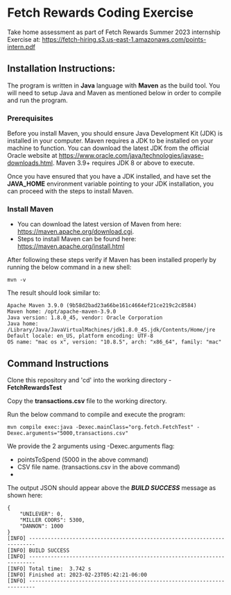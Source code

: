 # Fetch Rewards Coding Exercise
Take home assessment as part of Fetch Rewards Summer 2023 internship
Exercise at: https://fetch-hiring.s3.us-east-1.amazonaws.com/points-intern.pdf

## Installation Instructions:
The program is written in **Java** language with **Maven** as the build tool. You will need to setup Java and Maven as mentioned below in order to compile and run the program. 
### Prerequisites
Before you install Maven, you should ensure Java Development Kit (JDK) is installed in your computer. Maven requires a JDK to be installed on your machine to function. You can download the latest JDK from the official Oracle website at https://www.oracle.com/java/technologies/javase-downloads.html. Maven 3.9+ requires JDK 8 or above to execute.

Once you have ensured that you have a JDK installed, and have set the **JAVA_HOME** environment variable pointing to your JDK installation, you can proceed with the steps to install Maven.

### Install Maven
- You can download the latest version of Maven from here: https://maven.apache.org/download.cgi.
- Steps to install Maven can be found here: https://maven.apache.org/install.html

After following these steps verify if Maven has been installed properly by running the below command in a new shell:
```
mvn -v
```
The result should look similar to:
```
Apache Maven 3.9.0 (9b58d2bad23a66be161c4664ef21ce219c2c8584)
Maven home: /opt/apache-maven-3.9.0
Java version: 1.8.0_45, vendor: Oracle Corporation
Java home: /Library/Java/JavaVirtualMachines/jdk1.8.0_45.jdk/Contents/Home/jre
Default locale: en_US, platform encoding: UTF-8
OS name: "mac os x", version: "10.8.5", arch: "x86_64", family: "mac"
```

## Command Instructions
Clone this repository and 'cd' into the working directory - **FetchRewardsTest**

Copy the **transactions.csv** file to the working directory.

Run the below command to compile and execute the program:
```
mvn compile exec:java -Dexec.mainClass="org.fetch.FetchTest" -Dexec.arguments="5000,transactions.csv"
```
We provide the 2 arguments using -Dexec.arguments flag:
- pointsToSpend (5000 in the above command)
- CSV file name. (transactions.csv in the above command)
- 
The output JSON should appear above the ***BUILD SUCCESS*** message as shown here:
```
{
    "UNILEVER": 0,
    "MILLER COORS": 5300,
    "DANNON": 1000
}
[INFO] ------------------------------------------------------------------------
[INFO] BUILD SUCCESS
[INFO] ------------------------------------------------------------------------
[INFO] Total time:  3.742 s
[INFO] Finished at: 2023-02-23T05:42:21-06:00
[INFO] ------------------------------------------------------------------------
```

